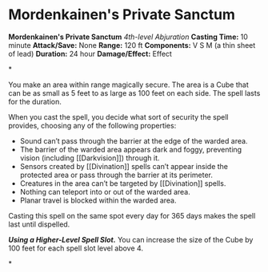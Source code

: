 # Mordenkainen's Private Sanctum

**Mordenkainen's Private Sanctum**
_4th-level Abjuration_
**Casting Time:** 10 minute
**Attack/Save:** None
**Range:** 120 ft
**Components:** V S M (a thin sheet of lead)
**Duration:** 24 hour
**Damage/Effect:** Effect

*<p>You make an area within range magically secure. The area is a Cube that can be as small as 5 feet to as large as 100 feet on each side. The spell lasts for the duration.

When you cast the spell, you decide what sort of security the spell provides, choosing any of the following properties:</p>
* Sound can’t pass through the barrier at the edge of the warded area.
* The barrier of the warded area appears dark and foggy, preventing vision (including [[Darkvision]]) through it.
* Sensors created by [[Divination]] spells can’t appear inside the protected area or pass through the barrier at its perimeter.
* Creatures in the area can’t be targeted by [[Divination]] spells.
* Nothing can teleport into or out of the warded area.
* Planar travel is blocked within the warded area.

<p>Casting this spell on the same spot every day for 365 days makes the spell last until dispelled.

***Using a Higher-Level Spell Slot.*** You can increase the size of the Cube by 100 feet for each spell slot level above 4.</p>*